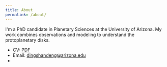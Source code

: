 ```yaml
---
title: About
permalink: /about/
---
```


I'm a PhD candidate in Planetary Sciences at the University of Arizona. My work combines observations and modeling to understand the protoplanetary disks.

- CV: [PDF](/assets/cv.pdf)
- Email: dingshandeng@arizona.edu
- 